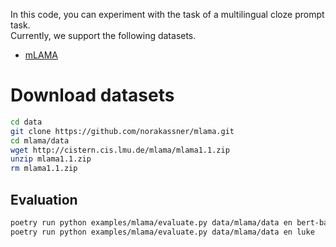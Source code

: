 In this code, you can experiment with the task of a multilingual cloze prompt task.  
Currently, we support the following datasets.

* [mLAMA](https://aclanthology.org/2021.eacl-main.284/)

# Download datasets
```bash
cd data
git clone https://github.com/norakassner/mlama.git
cd mlama/data
wget http://cistern.cis.lmu.de/mlama/mlama1.1.zip
unzip mlama1.1.zip
rm mlama1.1.zip
```

## Evaluation
```bash
poetry run python examples/mlama/evaluate.py data/mlama/data en bert-base-cased
poetry run python examples/mlama/evaluate.py data/mlama/data en luke
```
